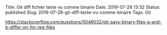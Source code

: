 Title: Git diff fichier texte vu comme binaire
Date: 2019-07-28 13:32
Status: published
Slug: 2019-07-28-git-diff-texte-vu-comme-binaire
Tags: Git

<https://stackoverflow.com/questions/5046032/git-says-binary-files-a-and-b-differ-on-for-reg-files>
